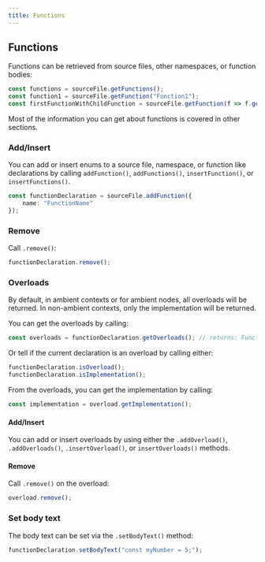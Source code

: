 ```yaml
---
title: Functions
---
```


## Functions

Functions can be retrieved from source files, other namespaces, or function bodies:

```typescript
const functions = sourceFile.getFunctions();
const function1 = sourceFile.getFunction("Function1");
const firstFunctionWithChildFunction = sourceFile.getFunction(f => f.getFunctions().length > 0);
```

Most of the information you can get about functions is covered in other sections.

### Add/Insert

You can add or insert enums to a source file, namespace, or function like declarations by calling `addFunction()`, `addFunctions()`, `insertFunction()`, or `insertFunctions()`.

```typescript
const functionDeclaration = sourceFile.addFunction({
    name: "FunctionName"
});
```

### Remove

Call `.remove()`:

```typescript
functionDeclaration.remove();
```

### Overloads

By default, in ambient contexts or for ambient nodes, all overloads will be returned. In non-ambient contexts, only the implementation will be returned.

You can get the overloads by calling:

```typescript
const overloads = functionDeclaration.getOverloads(); // returns: FunctionDeclaration[]
```

Or tell if the current declaration is an overload by calling either:

```typescript
functionDeclaration.isOverload();
functionDeclaration.isImplementation();
```

From the overloads, you can get the implementation by calling:

```typescript
const implementation = overload.getImplementation();
```

#### Add/Insert

You can add or insert overloads by using either the `.addOverload()`, `.addOverloads()`, `.insertOverload()`, or `insertOverloads()` methods.

#### Remove

Call `.remove()` on the overload:

```typescript
overload.remove();
```

### Set body text

The body text can be set via the `.setBodyText()` method:

```typescript
functionDeclaration.setBodyText("const myNumber = 5;");
```
